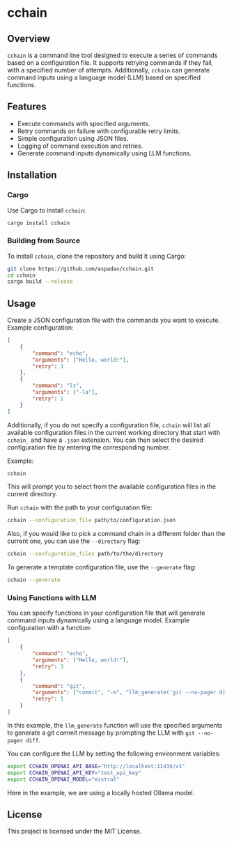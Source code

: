 # cchain

## Overview
`cchain` is a command line tool designed to execute a series of commands based on a configuration file. It supports retrying commands if they fail, with a specified number of attempts. Additionally, `cchain` can generate command inputs using a language model (LLM) based on specified functions.

## Features
- Execute commands with specified arguments.
- Retry commands on failure with configurable retry limits.
- Simple configuration using JSON files.
- Logging of command execution and retries.
- Generate command inputs dynamically using LLM functions.

## Installation

### Cargo
Use Cargo to install `cchain`:
```sh
cargo install cchain
```

### Building from Source
To install `cchain`, clone the repository and build it using Cargo:
```sh
git clone https://github.com/aspadax/cchain.git
cd cchain
cargo build --release
```

## Usage
Create a JSON configuration file with the commands you want to execute. Example configuration:
```json
[
    {
        "command": "echo",
        "arguments": ["Hello, world!"],
        "retry": 3
    },
    {
        "command": "ls",
        "arguments": ["-la"],
        "retry": 1
    }
]
```
Additionally, if you do not specify a configuration file, `cchain` will list all available configuration files in the current working directory that start with `cchain_` and have a `.json` extension. You can then select the desired configuration file by entering the corresponding number.

Example:
```sh
cchain
```
This will prompt you to select from the available configuration files in the current directory.

Run `cchain` with the path to your configuration file:
```sh
cchain --configuration_file path/to/configuration.json
```

Also, if you would like to pick a command chain in a different folder than the current one, you can use the `--directory` flag:
```sh
cchain --configuration_files path/to/the/directory
```

To generate a template configuration file, use the `--generate` flag:
```sh
cchain --generate
```

### Using Functions with LLM
You can specify functions in your configuration file that will generate command inputs dynamically using a language model. Example configuration with a function:
```json
[
    {
        "command": "echo",
        "arguments": ["Hello, world!"],
        "retry": 3
    },
    {
        "command": "git",
        "arguments": ["commit", "-m", "llm_generate('git --no-pager diff', 'generate a commit message')"],
        "retry": 1
    }
]
```
In this example, the `llm_generate` function will use the specified arguments to generate a git commit message by prompting the LLM with `git --no-pager diff`.

You can configure the LLM by setting the following environment variables:
```sh
export CCHAIN_OPENAI_API_BASE="http://localhost:11434/v1"
export CCHAIN_OPENAI_API_KEY="test_api_key"
export CCHAIN_OPENAI_MODEL="mistral"
```
Here in the example, we are using a locally hosted Ollama model. 

## License
This project is licensed under the MIT License.
